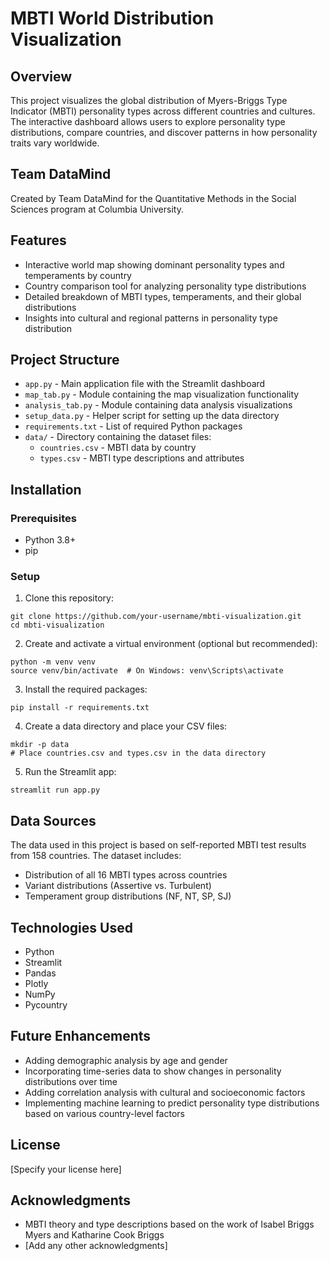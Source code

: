# MBTI World Distribution Visualization

## Overview
This project visualizes the global distribution of Myers-Briggs Type Indicator (MBTI) personality types across different countries and cultures. The interactive dashboard allows users to explore personality type distributions, compare countries, and discover patterns in how personality traits vary worldwide.

## Team DataMind
Created by Team DataMind for the Quantitative Methods in the Social Sciences program at Columbia University.

## Features
- Interactive world map showing dominant personality types and temperaments by country
- Country comparison tool for analyzing personality type distributions
- Detailed breakdown of MBTI types, temperaments, and their global distributions
- Insights into cultural and regional patterns in personality type distribution

## Project Structure
- `app.py` - Main application file with the Streamlit dashboard
- `map_tab.py` - Module containing the map visualization functionality
- `analysis_tab.py` - Module containing data analysis visualizations
- `setup_data.py` - Helper script for setting up the data directory
- `requirements.txt` - List of required Python packages
- `data/` - Directory containing the dataset files:
  - `countries.csv` - MBTI data by country
  - `types.csv` - MBTI type descriptions and attributes

## Installation

### Prerequisites
- Python 3.8+
- pip

### Setup
1. Clone this repository:
```
git clone https://github.com/your-username/mbti-visualization.git
cd mbti-visualization
```

2. Create and activate a virtual environment (optional but recommended):
```
python -m venv venv
source venv/bin/activate  # On Windows: venv\Scripts\activate
```

3. Install the required packages:
```
pip install -r requirements.txt
```

4. Create a data directory and place your CSV files:
```
mkdir -p data
# Place countries.csv and types.csv in the data directory
```

5. Run the Streamlit app:
```
streamlit run app.py
```

## Data Sources
The data used in this project is based on self-reported MBTI test results from 158 countries. The dataset includes:
- Distribution of all 16 MBTI types across countries
- Variant distributions (Assertive vs. Turbulent)
- Temperament group distributions (NF, NT, SP, SJ)

## Technologies Used
- Python
- Streamlit
- Pandas
- Plotly
- NumPy
- Pycountry

## Future Enhancements
- Adding demographic analysis by age and gender
- Incorporating time-series data to show changes in personality distributions over time
- Adding correlation analysis with cultural and socioeconomic factors
- Implementing machine learning to predict personality type distributions based on various country-level factors

## License
[Specify your license here]

## Acknowledgments
- MBTI theory and type descriptions based on the work of Isabel Briggs Myers and Katharine Cook Briggs
- [Add any other acknowledgments]

